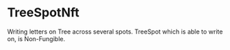 # TreeSpotNft
Writing letters on Tree across several spots. TreeSpot which is able to write on, is Non-Fungible.
